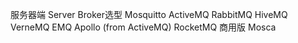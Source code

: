 服务器端 Server
Broker选型
Mosquitto
ActiveMQ
RabbitMQ
HiveMQ
VerneMQ
EMQ
Apollo (from ActiveMQ)
RocketMQ
商用版 
Mosca